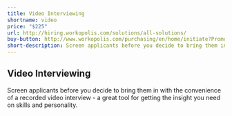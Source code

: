 ```yaml
---
title: Video Interviewing
shortname: video
price: "$225"
url: http://hiring.workopolis.com/solutions/all-solutions/
buy-button: http://www.workopolis.com/purchasing/en/home/initiate?PromoCode=RAID4&Reset=True
short-description: Screen applicants before you decide to bring them in with the convenience of a recorded video interview - a great tool for getting the insight you need on skills and personality.
---
```


## Video Interviewing

Screen applicants before you decide to bring them in with the convenience of a recorded video interview - a great tool for getting the insight you need on skills and personality.
